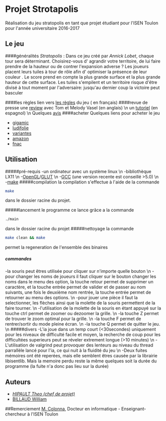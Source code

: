  # Projet Strotapolis

Réalisation du jeu stratopolis en tant que projet étudiant pour l'ISEN Toulon pour l'année universitaire 2016-2017

## Le jeu 

####généralités
*Stratopolis* :
Dans   ce   jeu   créé   par   _Annick   Lobet_,   chaque   tour   sera   déterminant.   Choisirez-vous
d'
agrandir
 votre territoire, de lui faire 
prendre de la hauteur
 ou de 
contrer l'expansion
adverse ? Les joueurs placent leurs tuiles à tour de rôle afin d'
optimiser la présence de
leur couleur
. Le score prend en compte la plus grande surface et la plus grande hauteur
de cette surface. Les tuiles s'empilent et un territoire risque d'être divisé à tout moment par
l'adversaire: jusqu'au dernier coup la victoire peut basculer

####les règles
lien vers [les règles](https://cloud-toulon.isen.fr/d/0d68030fad/files/?p=/Stratopolis/GIGAMIC_STRATOPOLIS_RULES-FR.pdf&dl=1) du jeu ( en français)
####revue de presse
une [review](https://cloud-toulon.isen.fr/d/0d68030fad/files/?p=/Stratopolis/Stratopolis_Review_-_with_Tom_and_Melody_Vasel.mp4&dl=1) avec Tom et Melody Vasel (en anglais) \n
un [tutoriel](https://cloud-toulon.isen.fr/d/0d68030fad/files/?p=/Stratopolis/Tutorial_-_Stratopolis.mp4&dl=1) (en espagnol) \n
Quelques [avis](https://www.trictrac.net/jeu-de-societe/stratopolis) 
####acheter
Quelques liens pour acheter le jeu
- [gigamic](http://www.gigamic.com/jeu/stratopolis)
- [ludifolie](http://www.ludifolie.com/produit.php?ref=stratopolis)
- [variantes](http://www.variantesi.com/jeu-strategie-tactique-moderne-boutique/40645-Stratopolis-3420000000000.html)
- [amazon](https://www.amazon.fr/dp/B0079XFP7E)
-  [fnac](http://www.fnac.com/Gigamic-Stratopolis/a4792732/w-4)

## Utilisation
#####pré-requis
-un ordinateur avec un système linux \n
-bibliothèque LX11 \n 
-[OpenGL](https://www.opengl.org/)/[GLUT](https://www.opengl.org/resources/libraries/glut/) \n
-[GCC](https://gcc.gnu.org/) (une version recente est conseillé >5.0) \n
-[make](https://www.gnu.org/software/make/)
#####compilation
la compilation s'effectue à l'aide de la commande 

```bash 
make
```
 dans le dossier racine du projet.

#####lancement
le programme ce lance grâce a la commande 
 
```bash 
./main 
```
 dans le dossier racine du projet
#####nettoyage
la commande 

```bash
make clean && make
```
permet la regeneration de l'ensemble des binaires 
##### commandes
-la souris peut êtres utilisée pour cliquer sur n'importe quelle bouton \n
-pour changer les noms de joueurs il faut cliquer sur le bouton changer les noms dans le menu des option, la touche retour permet de supprimer un caractère, et la touche entrée permet de valider et de passer au nom suivants, une fois le deuxième nom rentrée, la touche entrée permet de retourner au menu des options. \n
-pour jouer une pièce il faut la selectionner, les flèches ainsi que la molette de la souris permettent de la faire tourner. \n
-l'utilisation de la molette de la souris en étant appuyé sur la touche ctrl permet de zoomer ou dezoomer la grille. \n
-la touche Z permet de trouver le zoom optimal pour la grille. \n
-la touche F permet de rentrer/sortir du mode pleine écran. \n
-la touche Q permet de quitter le jeu. \n
#####divers
-L'ia joue dans un temp court (<30secondes) uniquement pour les niveaux de difficulté facile et moyen, la recherche de coup pour les difficultées superieurs peut se réveler extrement longue (>10 minutes) \n
-L'utilisation de valgrind peut provoquer des lenteurs au niveau du thread parrallèle lancé pour l'ia, ce qui nuit à la fluidité du jeu \n
-Deux fuites mémoires ont été reperées, mais elle semblent êtres 
causée par la librairie libisentlib. Mais la memoire perdu reste la même quelques soit la durée du programme (la fuite n'a donc pas lieu sur la durée)
## Auteurs
- [*HIPAULT Theo (chef de projet)*](https://github.com/Parazar)
- [BILLAUD William](https://github.com/william-billaud)

##Remerciement
[M. Colonna](http://fm.colonna.free.fr/?Accueil), Docteur en informatique - Enseignant-chercheur à l'ISEN Toulon